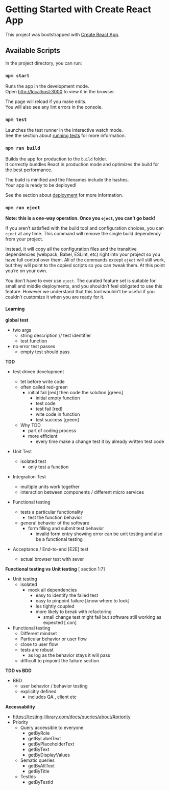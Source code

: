 # Getting Started with Create React App

This project was bootstrapped with [Create React App](https://github.com/facebook/create-react-app).

## Available Scripts

In the project directory, you can run:

### `npm start`

Runs the app in the development mode.\
Open [http://localhost:3000](http://localhost:3000) to view it in the browser.

The page will reload if you make edits.\
You will also see any lint errors in the console.

### `npm test`

Launches the test runner in the interactive watch mode.\
See the section about [running tests](https://facebook.github.io/create-react-app/docs/running-tests) for more information.

### `npm run build`

Builds the app for production to the `build` folder.\
It correctly bundles React in production mode and optimizes the build for the best performance.

The build is minified and the filenames include the hashes.\
Your app is ready to be deployed!

See the section about [deployment](https://facebook.github.io/create-react-app/docs/deployment) for more information.

### `npm run eject`

**Note: this is a one-way operation. Once you `eject`, you can’t go back!**

If you aren’t satisfied with the build tool and configuration choices, you can `eject` at any time. This command will remove the single build dependency from your project.

Instead, it will copy all the configuration files and the transitive dependencies (webpack, Babel, ESLint, etc) right into your project so you have full control over them. All of the commands except `eject` will still work, but they will point to the copied scripts so you can tweak them. At this point you’re on your own.

You don’t have to ever use `eject`. The curated feature set is suitable for small and middle deployments, and you shouldn’t feel obligated to use this feature. However we understand that this tool wouldn’t be useful if you couldn’t customize it when you are ready for it.

#### Learning

**global test**
- two args
  - string description // test identifier
  - test function
- no error test passes
  -  empty test should pass

**TDD**
- test driven development
  - tet before write code
  - often called red-green
    - initial fail [red] then code the solution [green]
      - initial empty function
      - test code
      - test fail [red]
      - wite code in function
      -  test success [green]
  - Why TDD
    - part of coding process
    - more efficient
      - every time make a change test it by already written test code
- Unit Test
  - isolated test
    - only test a function
- Integration Test
  - multiple units work together
  - interaction between components / different micro services
- Functional testing
  - tests a particular functionality 
    - test the function behavior      
  - general behavior of the software 
    - form filling and submit test behavior 
      - invalid form entry showing error can be unit testing and also be a functional testing

- Acceptance / End-to-end [E2E] test
  - actual browser test with sever 

**Functional testing vs Unit testing** [ section 1:7]
- Unit testing
  - isolated 
    - mock all dependencies
      - easy to identify the failed test 
      - easy to pinpoint failure [know where to look]
      - les tightly coupled  
      - more likely to break with refactoring 
        - small change test might fail but software still working as expected [ con]
- Functional testing
  - Different mindset
  - Particular behavior or user flow
  - close to user flow
  - tests are robust
    - as log as the behavior stays it will pass
  - difficult to pinpoint the failure section  

**TDD vs BDD**
- BBD
  - user behavior / behavior testing
  - explicitly defined 
    - includes QA , client etc

**Accessability**
- https://testing-library.com/docs/queries/about/#priority
- Priority
  - Query accessible to everyone
    - getByRole
    - getByLabelText
    - getByPlaceholderText
    - getByText
    - getByDisplayValues
  - Sematic queries
    - getByAltText
    - getByTitle
  - TestIds
    - getByTestId

